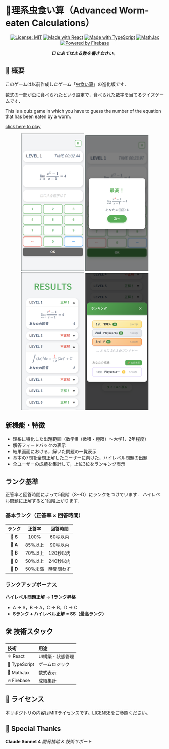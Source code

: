 # 🐛理系虫食い算（Advanced Worm-eaten Calculations）

<div align="center">

[![License: MIT](https://img.shields.io/badge/License-MIT-yellow.svg)](https://opensource.org/licenses/MIT)
[![Made with React](https://img.shields.io/badge/Made%20with-React-blue.svg)](https://reactjs.org/)
[![Made with TypeScript](https://img.shields.io/badge/Made%20with-TypeScript-blue.svg)](https://www.typescriptlang.org/)
[![MathJax](https://img.shields.io/badge/Powered%20by-MathJax-blue.svg)](https://www.mathjax.org)
[![Powered by Firebase](https://img.shields.io/badge/Powered%20by-Firebase-orange.svg)](https://firebase.google.com/)

***□にあてはまる数を書きなさい。***

</div>

## 📖 概要

このゲームは以前作成したゲーム「[虫食い算](https://github.com/k-mysa6505/musikui/)」の進化版です．

数式の一部が虫に食べられたという設定で，食べられた数字を当てるクイズゲームです．

This is a quiz game in which you have to guess the number of the equation that has been eaten by a worm.

[click here to play](https://rikei-musikui.vercel.app)

<div align="center">
  <img src="./src/assets/screenshots/1.png" alt="ゲーム画面" width="200">
  <img src="./src/assets/screenshots/2.png" alt="ゲーム画面" width="200">
  <img src="./src/assets/screenshots/3.png" alt="ゲーム画面" width="200">
  <img src="./src/assets/screenshots/4.png" alt="ゲーム画面" width="200">
</div>

## 新機能・特徴
- 理系に特化した出題範囲（数学Ⅲ（微積・極限）～大学1，2年程度）
- 解答フィードバックの表示
- 結果画面における，解いた問題の一覧表示
- 基本の7問を全問正解したユーザーに向けた，ハイレベル問題の出題
- 全ユーザーの成績を集計して，上位3位をランキング表示

## ランク基準

正答率と回答時間によって5段階（S～D）にランクをつけています．
ハイレベル問題に正解すると1段階上がります．

### 基本ランク（正答率 × 回答時間）
| ランク | 正答率 | 回答時間 |
|:---:|:---:|:---:|
| 🥇 **S** | 100% | 60秒以内 |
| 🥈 **A** | 85%以上 | 90秒以内 |
| 🥉 **B** | 70%以上 | 120秒以内 |
| 🏅 **C** | 50%以上 | 240秒以内 |
| 📝 **D** | 50%未満 | 時間問わず |

### ランクアップボーナス
**ハイレベル問題正解** → **1ランク昇格**
- A → S，B → A，C → B，D → C
- **Sランク + ハイレベル正解 = SS（最高ランク）**

## 🛠 技術スタック

| 技術 | 用途 |
|:--- |:--- |
| ⚛️ React | UI構築・状態管理 |
| 📜 TypeScript | ゲームロジック |
| 📐 MathJax | 数式表示 |
| 🔥 Firebase | 成績集計 |

## 📜 ライセンス

本リポジトリの内容はMITライセンスです。[LICENSE](LICENSE)をご参照ください。

## 🙏 Special Thanks

**Claude Sonnet 4**
*開発補助 & 技術サポート*
